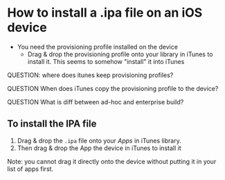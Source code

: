 # How to install a .ipa file on an iOS device

* You need the provisioning profile installed on the device
    * Drag & drop the provisioning profile onto your library in iTunes to
      install it. This seems to somehow "install" it into iTunes

QUESTION: where does itunes keep provisioning profiles?

QUESTION When does iTunes copy the provisioning profile to the device?

QUESTION What is diff between ad-hoc and enterprise build?

## To install the IPA file

1. Drag & drop the `.ipa` file onto your _Apps_ in iTunes library.
2. Then drag & drop the App the device in iTunes to install it

Note: you cannot drag it directly onto the device without putting it in your
list of apps first.


